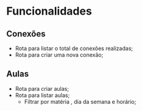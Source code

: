 # Funcionalidades

## Conexões

- Rota para listar o total de conexões realizadas;
- Rota para criar uma nova conexão;

## Aulas

- Rota para criar aulas;
- Rota para listar aulas;
  - Filtrar por matéria , dia da semana e horário;
